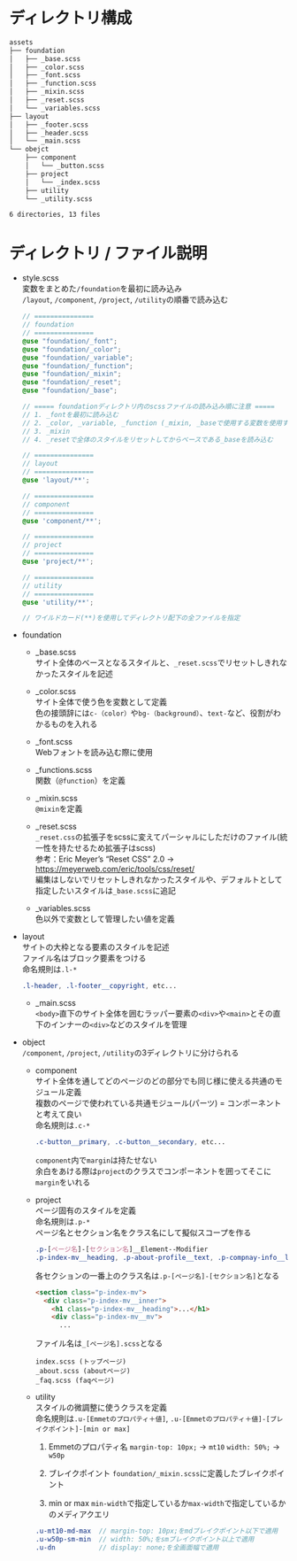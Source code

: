 # ディレクトリ構成
```bash
assets
├── foundation
│   ├── _base.scss
│   ├── _color.scss
│   ├── _font.scss
│   ├── _function.scss
│   ├── _mixin.scss
│   ├── _reset.scss
│   └── _variables.scss
├── layout
│   ├── _footer.scss
│   ├── _header.scss
│   └── _main.scss
└── obejct
    ├── component
    │   └── _button.scss
    ├── project
    │   └── _index.scss
    ├── utility
    └── _utility.scss

6 directories, 13 files
```

# ディレクトリ / ファイル説明
- style.scss  
変数をまとめた`/foundation`を最初に読み込み  
`/layout`, `/component`, `/project`, `/utility`の順番で読み込む  
  ```scss
  // ===============
  // foundation
  // ===============
  @use "foundation/_font";
  @use "foundation/_color";
  @use "foundation/_variable";
  @use "foundation/_function";
  @use "foundation/_mixin";
  @use "foundation/_reset";
  @use "foundation/_base";

  // ===== foundationディレクトリ内のscssファイルの読み込み順に注意 =====
  // 1. _fontを最初に読み込む
  // 2. _color, _variable, _function (_mixin, _baseで使用する変数を使用する時のために先に読み込んでおく)
  // 3. _mixin
  // 4. _resetで全体のスタイルをリセットしてからベースである_baseを読み込む

  // ===============
  // layout
  // ===============
  @use 'layout/**';

  // ===============
  // component
  // ===============
  @use 'component/**';

  // ===============
  // project
  // ===============
  @use 'project/**';

  // ===============
  // utility
  // ===============
  @use 'utility/**';

  // ワイルドカード(**)を使用してディレクトリ配下の全ファイルを指定
  ```

- foundation  
  - _base.scss  
  サイト全体のベースとなるスタイルと、`_reset.scss`でリセットしきれなかったスタイルを記述

  - _color.scss  
  サイト全体で使う色を変数として定義  
  色の接頭辞には`c-（color）`や`bg-（background）`、`text-`など、役割がわかるものを入れる

  - _font.scss  
  Webフォントを読み込む際に使用

  - _functions.scss  
  関数（`@function`）を定義

  - _mixin.scss  
  `@mixin`を定義

  - _reset.scss  
  `_reset.css`の拡張子をscssに変えてパーシャルにしただけのファイル(統一性を持たせるため拡張子はscss)  
  参考：Eric Meyer’s “Reset CSS” 2.0  → https://meyerweb.com/eric/tools/css/reset/  
  編集はしないでリセットしきれなかったスタイルや、デフォルトとして指定したいスタイルは`_base.scss`に追記  

  - _variables.scss  
  色以外で変数として管理したい値を定義  

- layout  
サイトの大枠となる要素のスタイルを記述  
ファイル名はブロック要素をつける  
命名規則は`.l-*`  
  ```css
  .l-header, .l-footer__copyright, etc...
  ```  
  - _main.scss  
  `<body>`直下のサイト全体を囲むラッパー要素の`<div>`や`<main>`とその直下のインナーの`<div>`などのスタイルを管理  

- object  
`/component`, `/project`, `/utility`の3ディレクトリに分けられる
  - component  
  サイト全体を通してどのページのどの部分でも同じ様に使える共通のモジュール定義  
  複数のページで使われている共通モジュール(パーツ) = コンポーネントと考えて良い  
  命名規則は`.c-*`  
    ```css
    .c-button__primary, .c-button__secondary, etc...  
    ```
    `component`内で`margin`は持たせない  
    余白をあける際は`project`のクラスでコンポーネントを囲ってそこに`margin`をいれる  

  - project  
  ページ固有のスタイルを定義  
  命名規則は`.p-*`  
  ページ名とセクション名をクラス名にして擬似スコープを作る  
    ```css
    .p-[ページ名]-[セクション名]__Element--Modifier
    .p-index-mv__heading, .p-about-profile__text, .p-compnay-info__list, etc...
    ```  
    各セクションの一番上のクラス名は`.p-[ページ名]-[セクション名]`となる
    ```html
    <section class="p-index-mv">
      <div class="p-index-mv__inner">
        <h1 class="p-index-mv__heading">...</h1>
        <div class="p-index-mv__mv">
          ...
    ```
    ファイル名は`_[ページ名].scss`となる
    ```
    index.scss (トップページ)
    _about.scss (aboutページ)
    _faq.scss (faqページ)
    ```
  - utility  
  スタイルの微調整に使うクラスを定義  
  命名規則は`.u-[Emmetのプロパティ＋値]`, `.u-[Emmetのプロパティ＋値]-[ブレイクポイント]-[min or max]`  
    1. Emmetのプロパティ名
       `margin-top: 10px;` → `mt10`
       `width: 50%;` → `w50p`

    2. ブレイクポイント
       `foundation/_mixin.scss`に定義したブレイクポイント
    
    3. min or max
       `min-width`で指定しているか`max-width`で指定しているかのメディアクエリ
    ```scss
    .u-mt10-md-max  // margin-top: 10px;をmdブレイクポイント以下で適用
    .u-w50p-sm-min  // width: 50%;をsmブレイクポイント以上で適用
    .u-dn           // display: none;を全画面幅で適用
    ```
